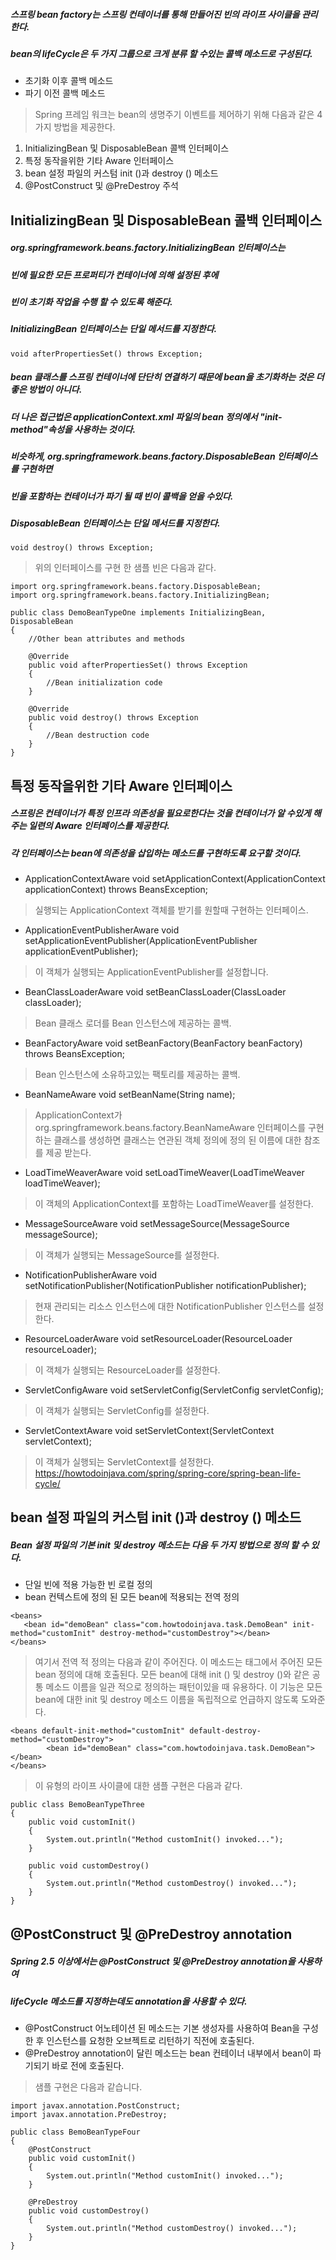 
 ##### 스프링 bean factory는 스프링 컨테이너를 통해 만들어진 빈의 라이프 사이클을 관리한다.
 ##### bean의 lifeCycle은 두 가지 그룹으로 크게 분류 할 수있는 콜백 메소드로 구성된다.

 * 초기화 이후 콜백 메소드
 * 파기 이전 콜백 메소드
 
 > Spring 프레임 워크는 bean의 생명주기 이벤트를 제어하기 위해 다음과 같은 4 가지 방법을 제공한다.
 1. InitializingBean 및 DisposableBean 콜백 인터페이스
 2. 특정 동작을위한 기타 Aware 인터페이스
 3. bean 설정 파일의 커스텀 init ()과 destroy () 메소드
 4. @PostConstruct 및 @PreDestroy 주석

 ## InitializingBean 및 DisposableBean 콜백 인터페이스
 ##### org.springframework.beans.factory.InitializingBean 인터페이스는  
 ##### 빈에 필요한 모든 프로퍼티가 컨테이너에 의해 설정된 후에  
 ##### 빈이 초기화 작업을 수행 할 수 있도록 해준다.  
 ##### InitializingBean 인터페이스는 단일 메서드를 지정한다. 
    void afterPropertiesSet() throws Exception;
 ##### bean 클래스를 스프링 컨테이너에 단단히 연결하기 때문에 bean을 초기화하는 것은 더 좋은 방법이 아니다.  
 ##### 더 나은 접근법은 applicationContext.xml 파일의 bean 정의에서 "init-method"속성을 사용하는 것이다. 
 ##### 비슷하게, org.springframework.beans.factory.DisposableBean 인터페이스를 구현하면  
 ##### 빈을 포함하는 컨테이너가 파기 될 때 빈이 콜백을 얻을 수있다.  
 ##### DisposableBean 인터페이스는 단일 메서드를 지정한다. 
    void destroy() throws Exception;
 > 위의 인터페이스를 구현 한 샘플 빈은 다음과 같다.
~~~
import org.springframework.beans.factory.DisposableBean;
import org.springframework.beans.factory.InitializingBean;
 
public class DemoBeanTypeOne implements InitializingBean, DisposableBean
{
    //Other bean attributes and methods
    
    @Override
    public void afterPropertiesSet() throws Exception
    {
        //Bean initialization code
    }
    
    @Override
    public void destroy() throws Exception
    {
        //Bean destruction code
    }
}
~~~
 ## 특정 동작을위한 기타 Aware 인터페이스
 ##### 스프링은 컨테이너가 특정 인프라 의존성을 필요로한다는 것을 컨테이너가 알 수있게 해주는 일련의 Aware 인터페이스를 제공한다.
 ##### 각 인터페이스는 bean에 의존성을 삽입하는 메소드를 구현하도록 요구할 것이다.
 * ApplicationContextAware
    void setApplicationContext(ApplicationContext applicationContext) throws BeansException;
 > 실행되는 ApplicationContext 객체를 받기를 원할때 구현하는 인터페이스.
 
 * ApplicationEventPublisherAware
    void setApplicationEventPublisher(ApplicationEventPublisher applicationEventPublisher); 
 > 이 객체가 실행되는 ApplicationEventPublisher를 설정합니다.
 
 * BeanClassLoaderAware
    void setBeanClassLoader(ClassLoader classLoader); 
 > Bean 클래스 로더를 Bean 인스턴스에 제공하는 콜백.
 
 * BeanFactoryAware
    void setBeanFactory(BeanFactory beanFactory) throws BeansException; 
 > Bean 인스턴스에 소유하고있는 팩토리를 제공하는 콜백.
 
 * BeanNameAware
    void setBeanName(String name); 
 > ApplicationContext가 org.springframework.beans.factory.BeanNameAware 인터페이스를 구현하는 클래스를 생성하면 클래스는 연관된 객체 정의에 정의 된 이름에 대한 참조를 제공 받는다.
 
 * LoadTimeWeaverAware
    void setLoadTimeWeaver(LoadTimeWeaver loadTimeWeaver); 
 > 이 객체의 ApplicationContext를 포함하는 LoadTimeWeaver를 설정한다.
 
 * MessageSourceAware
    void setMessageSource(MessageSource messageSource); 
 > 이 객체가 실행되는 MessageSource를 설정한다.
 
 * NotificationPublisherAware
    void setNotificationPublisher(NotificationPublisher notificationPublisher); 
 > 현재 관리되는 리소스 인스턴스에 대한 NotificationPublisher 인스턴스를 설정한다.
 
 * ResourceLoaderAware
    void setResourceLoader(ResourceLoader resourceLoader); 
 > 이 객체가 실행되는 ResourceLoader를 설정한다.
 
 * ServletConfigAware
    void setServletConfig(ServletConfig servletConfig); 
 > 이 객체가 실행되는 ServletConfig를 설정한다.
 
 * ServletContextAware
    void setServletContext(ServletContext servletContext); 
 > 이 객체가 실행되는 ServletContext를 설정한다.
https://howtodoinjava.com/spring/spring-core/spring-bean-life-cycle/

 ## bean 설정 파일의 커스텀 init ()과 destroy () 메소드
 ##### Bean 설정 파일의 기본 init 및 destroy 메소드는 다음 두 가지 방법으로 정의 할 수 있다.
 * 단일 빈에 적용 가능한 빈 로컬 정의
 * bean 컨텍스트에 정의 된 모든 bean에 적용되는 전역 정의
 ~~~
<beans>
    <bean id="demoBean" class="com.howtodoinjava.task.DemoBean" init-method="customInit" destroy-method="customDestroy"></bean>
</beans>
 ~~~
 > 여기서 전역 적 정의는 다음과 같이 주어진다.
 > 이 메소드는 <beans> 태그에서 주어진 모든 bean 정의에 대해 호출된다.
 > 모든 bean에 대해 init () 및 destroy ()와 같은 공통 메소드 이름을 일관 적으로 정의하는 패턴이있을 때 유용하다.
 > 이 기능은 모든 bean에 대한 init 및 destroy 메소드 이름을 독립적으로 언급하지 않도록 도와준다.
~~~
<beans default-init-method="customInit" default-destroy-method="customDestroy">      
        <bean id="demoBean" class="com.howtodoinjava.task.DemoBean"></bean>
</beans>
~~~
 > 이 유형의 라이프 사이클에 대한 샘플 구현은 다음과 같다.
~~~
public class BemoBeanTypeThree
{
    public void customInit()
    {
        System.out.println("Method customInit() invoked...");
    }
 
    public void customDestroy()
    {
        System.out.println("Method customDestroy() invoked...");
    }
}
~~~
 ## @PostConstruct 및 @PreDestroy annotation
 ##### Spring 2.5 이상에서는 @PostConstruct 및 @PreDestroy annotation을 사용하여
 ##### lifeCycle 메소드를 지정하는데도 annotation을 사용할 수 있다.
 
 * @PostConstruct 어노테이션 된 메소드는 기본 생성자를 사용하여 Bean을 구성한 후 인스턴스를 요청한 오브젝트로 리턴하기 직전에 호출된다.  
 * @PreDestroy annotation이 달린 메소드는 bean 컨테이너 내부에서 bean이 파기되기 바로 전에 호출된다.
 > 샘플 구현은 다음과 같습니다.
~~~
import javax.annotation.PostConstruct;
import javax.annotation.PreDestroy;
 
public class BemoBeanTypeFour
{
    @PostConstruct
    public void customInit()
    {
        System.out.println("Method customInit() invoked...");
    }
    
    @PreDestroy
    public void customDestroy()
    {
        System.out.println("Method customDestroy() invoked...");
    }
}
~~~
